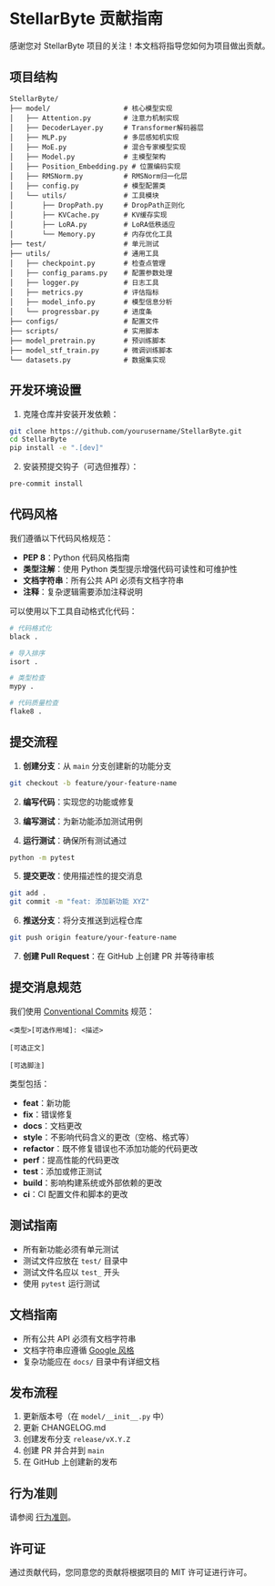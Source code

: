 # StellarByte 贡献指南

感谢您对 StellarByte 项目的关注！本文档将指导您如何为项目做出贡献。

## 项目结构

```
StellarByte/
├── model/                  # 核心模型实现
│   ├── Attention.py        # 注意力机制实现
│   ├── DecoderLayer.py     # Transformer解码器层
│   ├── MLP.py              # 多层感知机实现
│   ├── MoE.py              # 混合专家模型实现
│   ├── Model.py            # 主模型架构
│   ├── Position_Embedding.py # 位置编码实现
│   ├── RMSNorm.py          # RMSNorm归一化层
│   ├── config.py           # 模型配置类
│   └── utils/              # 工具模块
│       ├── DropPath.py     # DropPath正则化
│       ├── KVCache.py      # KV缓存实现
│       ├── LoRA.py         # LoRA低秩适应
│       └── Memory.py       # 内存优化工具
├── test/                   # 单元测试
├── utils/                  # 通用工具
│   ├── checkpoint.py       # 检查点管理
│   ├── config_params.py    # 配置参数处理
│   ├── logger.py           # 日志工具
│   ├── metrics.py          # 评估指标
│   ├── model_info.py       # 模型信息分析
│   └── progressbar.py      # 进度条
├── configs/                # 配置文件
├── scripts/                # 实用脚本
├── model_pretrain.py       # 预训练脚本
├── model_stf_train.py      # 微调训练脚本
└── datasets.py             # 数据集实现
```

## 开发环境设置

1. 克隆仓库并安装开发依赖：

```bash
git clone https://github.com/yourusername/StellarByte.git
cd StellarByte
pip install -e ".[dev]"
```

2. 安装预提交钩子（可选但推荐）：

```bash
pre-commit install
```

## 代码风格

我们遵循以下代码风格规范：

- **PEP 8**：Python 代码风格指南
- **类型注解**：使用 Python 类型提示增强代码可读性和可维护性
- **文档字符串**：所有公共 API 必须有文档字符串
- **注释**：复杂逻辑需要添加注释说明

可以使用以下工具自动格式化代码：

```bash
# 代码格式化
black .

# 导入排序
isort .

# 类型检查
mypy .

# 代码质量检查
flake8 .
```

## 提交流程

1. **创建分支**：从 `main` 分支创建新的功能分支

```bash
git checkout -b feature/your-feature-name
```

2. **编写代码**：实现您的功能或修复

3. **编写测试**：为新功能添加测试用例

4. **运行测试**：确保所有测试通过

```bash
python -m pytest
```

5. **提交更改**：使用描述性的提交消息

```bash
git add .
git commit -m "feat: 添加新功能 XYZ"
```

6. **推送分支**：将分支推送到远程仓库

```bash
git push origin feature/your-feature-name
```

7. **创建 Pull Request**：在 GitHub 上创建 PR 并等待审核

## 提交消息规范

我们使用 [Conventional Commits](https://www.conventionalcommits.org/) 规范：

```
<类型>[可选作用域]: <描述>

[可选正文]

[可选脚注]
```

类型包括：
- **feat**：新功能
- **fix**：错误修复
- **docs**：文档更改
- **style**：不影响代码含义的更改（空格、格式等）
- **refactor**：既不修复错误也不添加功能的代码更改
- **perf**：提高性能的代码更改
- **test**：添加或修正测试
- **build**：影响构建系统或外部依赖的更改
- **ci**：CI 配置文件和脚本的更改

## 测试指南

- 所有新功能必须有单元测试
- 测试文件应放在 `test/` 目录中
- 测试文件名应以 `test_` 开头
- 使用 `pytest` 运行测试

## 文档指南

- 所有公共 API 必须有文档字符串
- 文档字符串应遵循 [Google 风格](https://sphinxcontrib-napoleon.readthedocs.io/en/latest/example_google.html)
- 复杂功能应在 `docs/` 目录中有详细文档

## 发布流程

1. 更新版本号（在 `model/__init__.py` 中）
2. 更新 CHANGELOG.md
3. 创建发布分支 `release/vX.Y.Z`
4. 创建 PR 并合并到 `main`
5. 在 GitHub 上创建新的发布

## 行为准则

请参阅 [行为准则](CODE_OF_CONDUCT.md)。

## 许可证

通过贡献代码，您同意您的贡献将根据项目的 MIT 许可证进行许可。